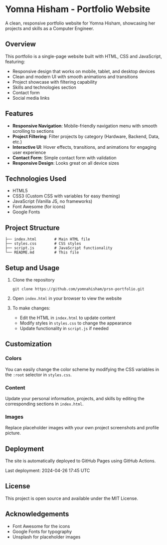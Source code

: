 # Yomna Hisham - Portfolio Website

A clean, responsive portfolio website for Yomna Hisham, showcasing her projects and skills as a Computer Engineer.

## Overview

This portfolio is a single-page website built with HTML, CSS and JavaScript, featuring:

- Responsive design that works on mobile, tablet, and desktop devices
- Clean and modern UI with smooth animations and transitions
- Project showcase with filtering capability
- Skills and technologies section
- Contact form
- Social media links

## Features

- **Responsive Navigation**: Mobile-friendly navigation menu with smooth scrolling to sections
- **Project Filtering**: Filter projects by category (Hardware, Backend, Data, etc.)
- **Interactive UI**: Hover effects, transitions, and animations for engaging user experience
- **Contact Form**: Simple contact form with validation
- **Responsive Design**: Looks great on all device sizes

## Technologies Used

- HTML5
- CSS3 (Custom CSS with variables for easy theming)
- JavaScript (Vanilla JS, no frameworks)
- Font Awesome (for icons)
- Google Fonts

## Project Structure

```
├── index.html        # Main HTML file
├── styles.css        # CSS styles
├── script.js         # JavaScript functionality
└── README.md         # This file
```

## Setup and Usage

1. Clone the repository
   ```
   git clone https://github.com/yomnahisham/prsn-portfolio.git
   ```

2. Open `index.html` in your browser to view the website

3. To make changes:
   - Edit the HTML in `index.html` to update content
   - Modify styles in `styles.css` to change the appearance
   - Update functionality in `script.js` if needed

## Customization

### Colors
You can easily change the color scheme by modifying the CSS variables in the `:root` selector in `styles.css`.

### Content
Update your personal information, projects, and skills by editing the corresponding sections in `index.html`.

### Images
Replace placeholder images with your own project screenshots and profile picture.

## Deployment

The site is automatically deployed to GitHub Pages using GitHub Actions.

Last deployment: 2024-04-26 17:45 UTC

## License

This project is open source and available under the MIT License.

## Acknowledgements

- Font Awesome for the icons
- Google Fonts for typography
- Unsplash for placeholder images 